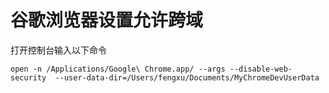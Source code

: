 # 谷歌浏览器设置允许跨域
打开控制台输入以下命令
```
open -n /Applications/Google\ Chrome.app/ --args --disable-web-security  --user-data-dir=/Users/fengxu/Documents/MyChromeDevUserData
```
